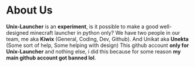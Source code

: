 # About Us
**Unix-Launcher** is an **experiment**, is it possible to make a good well-designed minecraft launcher in python only?
We have two people in our team, me aka **Kiwix** (General, Coding, Dev, Github). And Unikat aka **Unekta** (Some sort of help, Some helping with design)
This github account **only for Unix-Launcher** and nothing else, i did this because for some reason **my main github account got banned lol**.

